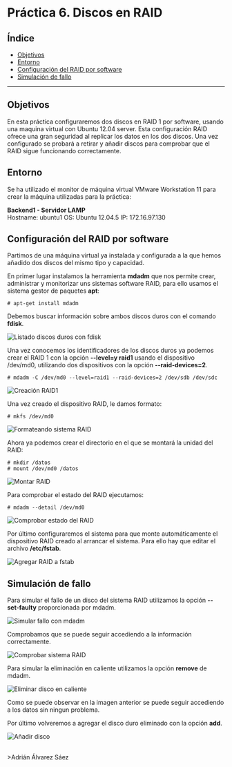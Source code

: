 Práctica 6. Discos en RAID
==========================

Índice
------
* [Objetivos](#objetivos)
* [Entorno](#entorno)
* [Configuración del RAID por software](#configuracion-del-RAID-por-software)
* [Simulación de fallo](#simulacion-de-fallo)


-------------------------------------------------------------------------------

Objetivos
---------
En esta práctica configuraremos dos discos en RAID 1 por software, usando una maquina virtual con Ubuntu 12.04 server. Esta configuración RAID ofrece una gran seguridad al replicar los datos en los dos discos. Una vez configurado se probará a retirar y añadir discos para comprobar que el RAID sigue funcionando correctamente.

Entorno
-------

Se ha utilizado el monitor de máquina virtual VMware Workstation 11 para crear la máquina utilizadas para la práctica:

**Backend1 - Servidor LAMP**  
Hostname: ubuntu1
OS: Ubuntu 12.04.5
IP: 172.16.97.130


Configuración del RAID por software
-----------------------------------
Partimos de una máquina virtual ya instalada y configurada a la que hemos añadido dos discos del mismo tipo y capacidad.

En primer lugar instalamos la herramienta **mdadm** que nos permite crear, administrar y monitorizar uns sistemas software RAID, para ello usamos el sistema gestor de paquetes **apt**:

    # apt-get install mdadm

Debemos buscar información sobre ambos discos duros con el comando **fdisk**.

![Listado discos duros con fdisk](images/Practica6_1.png "Listado discos duros con fdisk")

Una vez conocemos los identificadores de los discos duros ya podemos crear el RAID 1  con la opción **--level=y
raid1** usando el dispositivo /dev/md0, utilizando dos dispositivos con la opción **--raid-devices=2**.

    # mdadm -C /dev/md0 --level=raid1 --raid-devices=2 /dev/sdb /dev/sdc

![Creación RAID1](images/Practica6_2.png "Creación RAID1")

Una vez creado el dispositivo RAID, le damos formato:

    # mkfs /dev/md0

![Formateando sistema RAID](images/Practica6_3.png "Formateando sistema RAID")

Ahora ya podemos crear el directorio en el que se montará la unidad del RAID:

    # mkdir /datos
    # mount /dev/md0 /datos

![Montar RAID](images/Practica6_4.png "Montar RAID")

Para comprobar el estado del RAID ejecutamos:

    # mdadm --detail /dev/md0

![Comprobar estado del RAID](images/Practica6_5.png "Comprobar estado del RAID")

Por último configuraremos el sistema para que monte automáticamente el dispositivo RAID creado al arrancar el sistema. Para ello hay que editar el archivo **/etc/fstab**.

![Agregar RAID a fstab](images/Practica6_6.png "Agregar RAID a fstab")

Simulación de fallo
-------------------

Para simular el fallo de un disco del sistema RAID utilizamos la opción **--set-faulty** proporcionada por mdadm.

![Simular fallo con mdadm](images/Practica6_7.png "Simular fallo con mdadm")

Comprobamos que se puede seguir accediendo a la información correctamente.

![Comprobar sistema RAID](images/Practica6_8.png "Comprobar sistema RAID")

Para simular la eliminación en caliente utilizamos la opción **remove** de mdadm.

![Eliminar disco en caliente](images/Practica6_9.png "Eliminar disco en caliente")

Como se puede observar en la imagen anterior se puede seguir accediendo a los datos sin ningun problema.

Por último volveremos a agregar el disco duro eliminado con la opción **add**.

![Añadir disco](images/Practica6_9.png "Añadir disco")

<br>
>Adrián Álvarez Sáez
